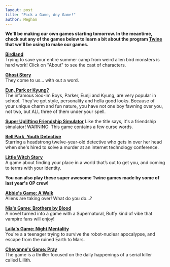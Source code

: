 ```yaml
---
layout: post
title: "Pick a Game, Any Game!"
author: Meghan
---
```

**We'll be making our own games starting tomorrow. In the meantime, check out any of the games below to learn a bit about the 
program [Twine](https://twinery.org/) that we'll be using to make our games.**

[**Birdland**](http://birdland.camp/)<br>
Trying to save your entire summer camp from weird alien bird monsters is hard work! Click on "About" to see the cast of characters.

<!--more-->

[**Ghost Story**](https://witchglitch.itch.io/ghost-story)<br>
They come to us... with out a word.

[**Eun, Park or Kyung?**](http://philome.la/Dao898/eun-park-or-kyung/play)<br>
The infamous Soo-Im Boys, Parker, Eunji and Kyung, are very popular in school. They've got style, personality and hella good looks. 
Because of your unique charm and fun nature, you have not one boy fawning over you, not two, but ALL three of them under your spell.

[**Super Uplifting Friendship Simulator**](https://karastone.itch.io/super-uplifting-friendship-simulator)
Like the title says, it's a friendship simulator! WARNING: This game contains a few curse words.

[**Bell Park, Youth Detective**](http://youthdetective.com/)<br>
Starring a headstrong twelve-year-old detective who gets in over her head when she's hired to solve a murder at an internet 
technology conference.

[**Little Witch Story**](http://forestambassador.com/post/122511107045/little-witch-story-is-a-game-about-magic-and)<br>
A game about finding your place in a world that’s out to get you, and coming to terms with your identity.

**You can also play these super awesome Twine games made by some of last year's OP crew!**

[**Abbie's Game: A Walk**](http://octaviaproject.org/stories/Abbie%20A%20Walk%20Complete.html)<br>
Aliens are taking over!  What do you do...?

[**Nia's Game: Brothers by Blood**](http://octaviaproject.org/stories/Nia-Brothers%20by%20Blood%20Complete.html)<br>
A novel turned into a game with a Supernatural, Buffy kind of vibe that vampire fans will enjoy!

[**Laila's Game: Night Mentality**](http://octaviaproject.org/stories/Laila-Night%20Mentality-Complete.html)<br>
You're a a teenager trying to survive the robot-nuclear apocalypse, and escape from the ruined Earth to Mars.

[**Cheyanne's Game: Pray**](http://octaviaproject.org/stories/CHEYANN%20Pray%20Complete.html)<br>
The game is a thriller focused on the daily happenings of a serial killer called Lillith.

